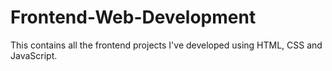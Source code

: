 # Frontend-Web-Development
This contains all the frontend projects I've developed using HTML, CSS and JavaScript. 
